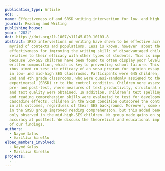 ```yaml
---
publication_type: Article
eds: .
name: Effectiveness of and SRSD writing intervention for low- and high-SES children
journal: Reading and Writing
publishing_house: .
year: "2021"
doi: https://doi.org/10.1007/s11145-020-10103-8
abstract: SRSD interventions on writing have shown to be effective across a
  myriad of contexts and populations. Less is known, however, about their
  effectiveness for improving the writing skills of disadvantaged children,
  relative to their efficacy with other types of students. This is important,
  because low-SES children have been found to often display poor levels of
  written composition, which is key to preventing school failure. This study
  thus aimed to test the efficacy of an SRSD program for opinion essay writing
  in low- and mid-high SES classrooms. Participants were 645 children, attending
  2nd and 4th grade classrooms, who were quasi-randomly assigned to the
  experimental (SRSD) or to the control condition. Children were assessed at
  pre- and post-test, where measures of text productivity, structural elements,
  and text quality were obtained. In addition, children’s text spelling accuracy
  and reading comprehension skills were evaluated to test for developmental
  cascading effects. Children in the SRSD condition outscored the control group
  in all outcomes, regardless of their SES background. Moreover, some children
  in the SRSD group improved reading comprehension, but this added benefit was
  only observed in the mid-high-SES children. No group made gains on spelling
  accuracy at posttest. We discuss the theoretical and educational implications
  of our findings.
authors:
  - Naymé Salas
  - Marilisa Birello
elbec_members_involved:
  - Naymé Salas
  - Marilisa Birello
projects:
  - .
---
```

